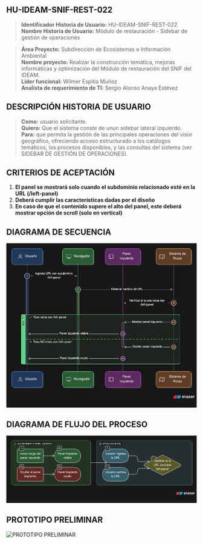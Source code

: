 ## HU-IDEAM-SNIF-REST-022
> **Identificador Historia de Usuario:** HU-IDEAM-SNIF-REST-022 \
> **Nombre Historia de Usuario:** Módulo de restauración - Sidebar de gestión de operaciones

> **Área Proyecto:** Subdirección de Ecosistemas e Información Ambiental \
> **Nombre proyecto:** Realizar la construcción temática, mejoras informáticas y optimización del Módulo de restauración del SNIF del IDEAM. \
> **Líder funcional:** Wilmer Espitia Muñoz\
> **Analista de requerimiento de TI:** Sergio Alonso Anaya Estévez

## DESCRIPCIÓN HISTORIA DE USUARIO

> **Como:** usuario solicitante. \
> **Quiero:** Que el sistema conste de unun sidebar lateral izquierdo. \
> **Para:** que permita la gestión de las principales operaciones del visor geográfico, ofreciendo acceso estructurado a los catálogos temáticos, los procesos disponibles, y las consultas del sistema (ver SIDEBAR DE GESTIÓN DE OPERACIONES).

## CRITERIOS DE ACEPTACIÓN

1. **El panel se mostrará solo cuando el subdominio relacionado esté en la URL (/left-panel)**
2. **Deberá cumplir las características dadas por el diseño**
3. **En caso de que el contenido supere el alto del panel, este deberá mostrar opción de scroll (solo en vertical)**

## DIAGRAMA DE SECUENCIA

![IMAGEN DIAGRAMA DE SECUENCIA](assets/secuencia-hu-ideam-snif-rest-021.png)

## DIAGRAMA DE FLUJO DEL PROCESO

![IMAGEN DIAGRAMA DE FLUJO DEL PROCESO](assets/actividades-hu-ideam-snif-rest-021.png)

## PROTOTIPO PRELIMINAR

![PROTOTIPO PRELIMINAR](assets/wireframe-hu-ideam-snif-rest-001.png)

